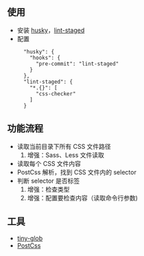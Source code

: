 ## 使用
* 安装 [husky](https://www.npmjs.com/package/husky)，[lint-staged](https://www.npmjs.com/package/lint-staged)
* 配置
  ```
    "husky": {
      "hooks": {
        "pre-commit": "lint-staged"
      }
    },
    "lint-staged": {
      "*.{}": [
        "css-checker"
      ]
    }
  ```

## 功能流程
* 读取当前目录下所有 CSS 文件路径
    1. 增强：Sass、Less 文件读取
* 读取每个 CSS 文件内容
* PostCss 解析，找到 CSS 文件内的 selector
* 判断 selector 是否标签
    1. 增强：检查类型
    2. 增强：配置要检查内容（读取命令行参数)

## 工具
* [tiny-glob](tiny-glob)
* [PostCss](https://postcss.org/)


